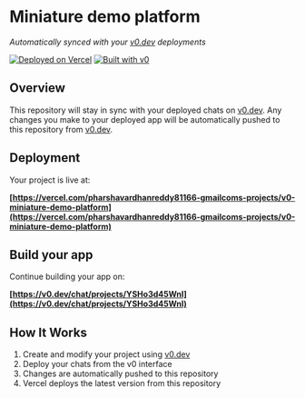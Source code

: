 # Miniature demo platform

*Automatically synced with your [v0.dev](https://v0.dev) deployments*

[![Deployed on Vercel](https://img.shields.io/badge/Deployed%20on-Vercel-black?style=for-the-badge&logo=vercel)](https://vercel.com/pharshavardhanreddy81166-gmailcoms-projects/v0-miniature-demo-platform)
[![Built with v0](https://img.shields.io/badge/Built%20with-v0.dev-black?style=for-the-badge)](https://v0.dev/chat/projects/YSHo3d45Wnl)

## Overview

This repository will stay in sync with your deployed chats on [v0.dev](https://v0.dev).
Any changes you make to your deployed app will be automatically pushed to this repository from [v0.dev](https://v0.dev).

## Deployment

Your project is live at:

**[https://vercel.com/pharshavardhanreddy81166-gmailcoms-projects/v0-miniature-demo-platform](https://vercel.com/pharshavardhanreddy81166-gmailcoms-projects/v0-miniature-demo-platform)**

## Build your app

Continue building your app on:

**[https://v0.dev/chat/projects/YSHo3d45Wnl](https://v0.dev/chat/projects/YSHo3d45Wnl)**

## How It Works

1. Create and modify your project using [v0.dev](https://v0.dev)
2. Deploy your chats from the v0 interface
3. Changes are automatically pushed to this repository
4. Vercel deploys the latest version from this repository
